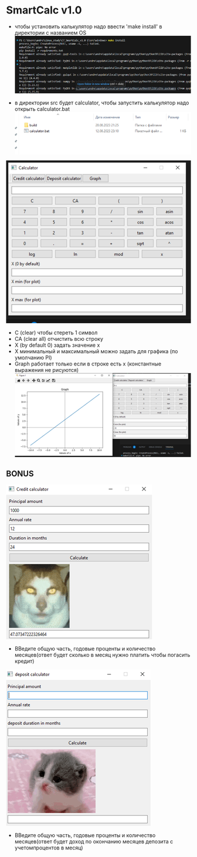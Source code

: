 # SmartCalc v1.0
- чтобы установить калькулятор надо ввести 'make install' в директории с названием OS
![install](img/1.png)

- в директории src будет calculator, чтобы запустить калькулятор надо открыть calculator.bat
![open](img/2.png)

![calc](img/3.png)
- С (clear) чтобы стереть 1 символ
- СА (clear all) отчистить всю строку 
- Х (by default 0) задать значение х
- Х минимальный и максимальный можно задать для графика (по умолчанию PI) 
- Graph работает только если в строке есть x (константные выражения не рисуются)
![calc](img/4.png)

## BONUS

![calc](img/5.png)
- ВВедите общую часть, годовые проценты и количество месяцев(ответ будет сколько в месяц нужно платить чтобы погасить кредит)

![calc](img/6.png)
- ВВедите общую часть, годовые проценты и количество месяцев(ответ будет доход по окончанию месяцев депозита с учетомпроцентов в месяц)
